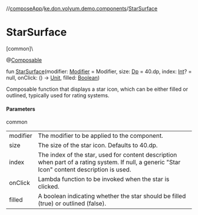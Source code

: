 //[composeApp](../../index.md)/[ke.don.volyum.demo.components](index.md)/[StarSurface](-star-surface.md)

# StarSurface

[common]\

@[Composable](https://developer.android.com/reference/kotlin/androidx/compose/runtime/Composable.html)

fun [StarSurface](-star-surface.md)(modifier: [Modifier](https://developer.android.com/reference/kotlin/androidx/compose/ui/Modifier.html) = Modifier, size: [Dp](https://developer.android.com/reference/kotlin/androidx/compose/ui/unit/Dp.html) = 40.dp, index: [Int](https://kotlinlang.org/api/core/kotlin-stdlib/kotlin/-int/index.html)? = null, onClick: () -&gt; [Unit](https://kotlinlang.org/api/core/kotlin-stdlib/kotlin/-unit/index.html), filled: [Boolean](https://kotlinlang.org/api/core/kotlin-stdlib/kotlin/-boolean/index.html))

Composable function that displays a star icon, which can be either filled or outlined, typically used for rating systems.

#### Parameters

common

| | |
|---|---|
| modifier | The modifier to be applied to the component. |
| size | The size of the star icon. Defaults to 40.dp. |
| index | The index of the star, used for content description when part of a rating system.     If null, a generic &quot;Star Icon&quot; content description is used. |
| onClick | Lambda function to be invoked when the star is clicked. |
| filled | A boolean indicating whether the star should be filled (true) or outlined (false). |